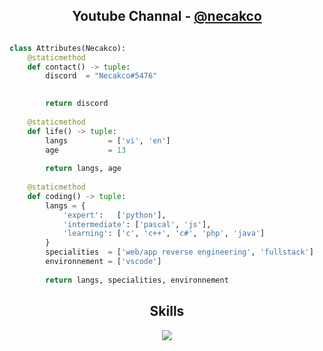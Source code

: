 <h2 align="center">Youtube Channal  -  <a href="https://www.youtube.com/channel/UC51P2yIrqRGdun9MtvXNXaA">@necakco</a></h2>

<!-- <p align="center">
    <img alt="" src=https://img.shields.io/github/stars/xtekky?style=for-the-badge&?affiliations=OWNER%2CCOLLABORATOR />
    <img alt="" src=https://komarev.com/ghpvc/?username=xtekky&style=for-the-badge />
</p> -->

<p href="https://discord.gg/onlp" align="center">
    <img alt="" src=https://lanyard.cnrad.dev/api/840541540203626516/>
</p>

```python
class Attributes(Necakco):
	@staticmethod
	def contact() -> tuple:
	    discord  = "Necakco#5476"

	
	    return discord
	
	@staticmethod
	def life() -> tuple:
		langs         = ['vi', 'en']
		age           = 13
		
		return langs, age
	
	@staticmethod
	def coding() -> tuple:
		langs = {
			'expert':   ['python'],
			'intermediate': ['pascal', 'js'],
			'learning': ['c', 'c++', 'c#', 'php', 'java']
		}
		specialities  = ['web/app reverse engineering', 'fullstack']
		environnement = ['vscode']
		
		return langs, specialities, environnement

```
<h2 align="center">Skills </h2>

<p align="center">
  <a href="https://skillicons.dev">
    <img src="https://skillicons.dev/icons?i=python,vscode,c,cpp,js,css,html,vue,react" />
  </a>
</p>
